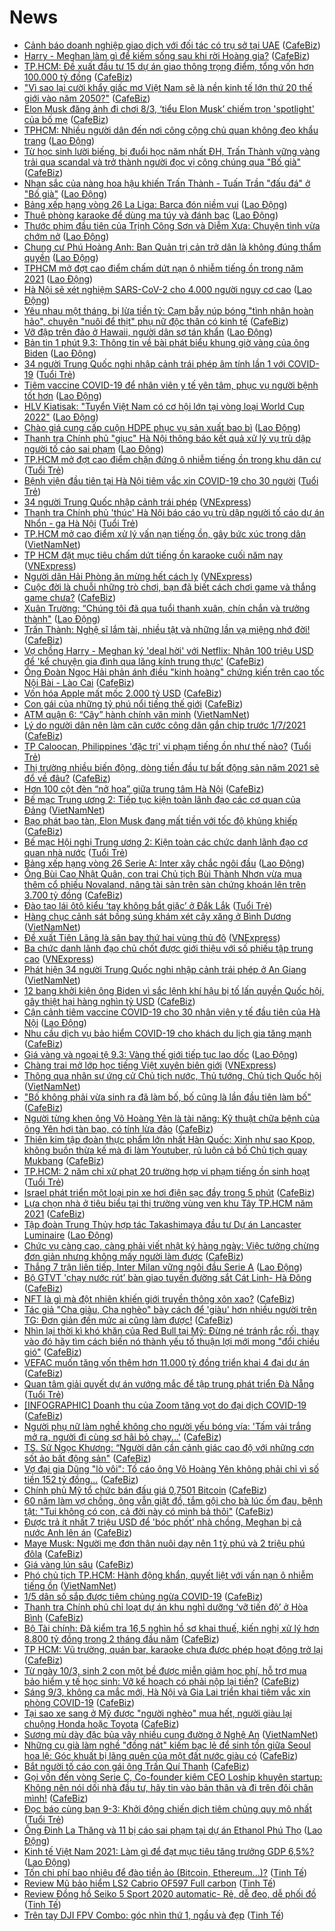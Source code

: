 # News

- [Cảnh báo doanh nghiệp giao dịch với đối tác có trụ sở tại UAE](https://cafebiz.vn/canh-bao-doanh-nghiep-giao-dich-voi-doi-tac-co-tru-so-tai-uae-20210309134731687.chn) ([CafeBiz](https://cafebiz.vn))
- [Harry - Meghan làm gì để kiếm sống sau khi rời Hoàng gia?](https://cafebiz.vn/harry-meghan-lam-gi-de-kiem-song-sau-khi-roi-hoang-gia-2021030911025629.chn) ([CafeBiz](https://cafebiz.vn))
- [TP.HCM: Đề xuất đầu tư 15 dự án giao thông trọng điểm, tổng vốn hơn 100.000 tỷ đồng](https://cafebiz.vn/tphcm-de-xuat-dau-tu-15-du-an-giao-thong-trong-diem-tong-von-hon-100000-ty-dong-20210309134252645.chn) ([CafeBiz](https://cafebiz.vn))
- ["Vì sao lại cười khẩy giấc mơ Việt Nam sẽ là nền kinh tế lớn thứ 20 thế giới vào năm 2050?"](https://cafebiz.vn/vi-sao-lai-cuoi-khay-giac-mo-viet-nam-se-la-nen-kinh-te-lon-thu-20-the-gioi-vao-nam-2050-20210309134048262.chn) ([CafeBiz](https://cafebiz.vn))
- [Elon Musk đăng ảnh đi chơi 8/3, ‘tiểu Elon Musk’ chiếm trọn 'spotlight' của bố mẹ](https://cafebiz.vn/elon-musk-dang-anh-di-choi-8-3-tieu-elon-musk-chiem-tron-spotlight-cua-bo-me-202103091157162.chn) ([CafeBiz](https://cafebiz.vn))
- [TPHCM: Nhiều người dân đến nơi công cộng chủ quan không đeo khẩu trang](https://laodong.vn/ban-doc/tphcm-nhieu-nguoi-dan-den-noi-cong-cong-chu-quan-khong-deo-khau-trang-887258.ldo) ([Lao Động](https://laodong.vn))
- [Từ học sinh lười biếng, bị đuổi học năm nhất ĐH, Trấn Thành vững vàng trải qua scandal và trở thành người đọc vị công chúng qua "Bố già"](https://cafebiz.vn/tu-hoc-sinh-luoi-bieng-bi-duoi-hoc-nam-nhat-dh-tran-thanh-vung-vang-trai-qua-scandal-va-tro-thanh-nguoi-doc-vi-cong-chung-qua-bo-gia-20210309113213264.chn) ([CafeBiz](https://cafebiz.vn))
- [Nhan sắc của nàng hoa hậu khiến Trấn Thành - Tuấn Trần &quot;đấu đá&quot; ở &quot;Bố già&quot;](https://laodong.vn/photo/nhan-sac-cua-nang-hoa-hau-khien-tran-thanh-tuan-tran-dau-da-o-bo-gia-887135.ldo) ([Lao Động](https://laodong.vn))
- [Bảng xếp hạng vòng 26 La Liga: Barca đón niềm vui](https://laodong.vn/infographic/bang-xep-hang-vong-26-la-liga-barca-don-niem-vui-887183.ldo) ([Lao Động](https://laodong.vn))
- [Thuê phòng karaoke để dùng ma túy và đánh bạc](https://laodong.vn/phap-luat/thue-phong-karaoke-de-dung-ma-tuy-va-danh-bac-887246.ldo) ([Lao Động](https://laodong.vn))
- [Thước phim đầu tiên của Trịnh Công Sơn và Diễm Xưa: Chuyện tình vừa chớm nở](https://laodong.vn/van-hoa/thuoc-phim-dau-tien-cua-trinh-cong-son-va-diem-xua-chuyen-tinh-vua-chom-no-887257.ldo) ([Lao Động](https://laodong.vn))
- [Chung cư Phú Hoàng Anh: Ban Quản trị cản trở dân là không đúng thẩm quyền](https://laodong.vn/bat-dong-san/chung-cu-phu-hoang-anh-ban-quan-tri-can-tro-dan-la-khong-dung-tham-quyen-886603.ldo) ([Lao Động](https://laodong.vn))
- [TPHCM mở đợt cao điểm chấm dứt nạn ô nhiễm tiếng ồn trong năm 2021](https://laodong.vn/xa-hoi/tphcm-mo-dot-cao-diem-cham-dut-nan-o-nhiem-tieng-on-trong-nam-2021-887245.ldo) ([Lao Động](https://laodong.vn))
- [Hà Nội sẽ xét nghiệm SARS-CoV-2 cho 4.000 người nguy cơ cao](https://laodong.vn/xa-hoi/ha-noi-se-xet-nghiem-sars-cov-2-cho-4000-nguoi-nguy-co-cao-887249.ldo) ([Lao Động](https://laodong.vn))
- [Yêu nhau một tháng, bị lừa tiền tỷ: Cạm bẫy núp bóng "tình nhân hoàn hảo", chuyên "nuôi để thịt" phụ nữ độc thân có kinh tế](https://cafebiz.vn/yeu-nhau-mot-thang-bi-lua-tien-ty-cam-bay-nup-bong-tinh-nhan-hoan-hao-chuyen-nuoi-de-thit-phu-nu-doc-than-co-kinh-te-2021030911364099.chn) ([CafeBiz](https://cafebiz.vn))
- [Vỡ đập trên đảo ở Hawaii, người dân sơ tán khẩn](https://laodong.vn/the-gioi/vo-dap-tren-dao-o-hawaii-nguoi-dan-so-tan-khan-887229.ldo) ([Lao Động](https://laodong.vn))
- [Bản tin 1 phút 9.3: Thông tin về bài phát biểu khung giờ vàng của ông Biden](https://laodong.vn/video-thoi-su/ban-tin-1-phut-93-thong-tin-ve-bai-phat-bieu-khung-gio-vang-cua-ong-biden-887220.ldo) ([Lao Động](https://laodong.vn))
- [34 người Trung Quốc nghi nhập cảnh trái phép âm tính lần 1 với COVID-19](https://tuoitre.vn/34-nguoi-trung-quoc-nghi-nhap-canh-trai-phep-am-tinh-lan-1-voi-covid-19-2021030911060154.htm) ([Tuổi Trẻ](https://tuoitre.vn))
- [Tiêm vaccine COVID-19 để nhân viên y tế yên tâm, phục vụ người bệnh tốt hơn](https://laodong.vn/video-thoi-su/tiem-vaccine-covid-19-de-nhan-vien-y-te-yen-tam-phuc-vu-nguoi-benh-tot-hon-887234.ldo) ([Lao Động](https://laodong.vn))
- [HLV Kiatisak: &quot;Tuyển Việt Nam có cơ hội lớn tại vòng loại World Cup 2022&quot;](https://laodong.vn/bong-da/hlv-kiatisak-tuyen-viet-nam-co-co-hoi-lon-tai-vong-loai-world-cup-2022-887206.ldo) ([Lao Động](https://laodong.vn))
- [Chào giá cung cấp cuộn HDPE phục vụ sản xuất bao bì](https://laodong.vn/thong-tin-doanh-nghiep/chao-gia-cung-cap-cuon-hdpe-phuc-vu-san-xuat-bao-bi-887208.ldo) ([Lao Động](https://laodong.vn))
- [Thanh tra Chính phủ &quot;giục&quot; Hà Nội thông báo kết quả xử lý vụ trù dập người tố cáo sai phạm](https://laodong.vn/phap-luat/thanh-tra-chinh-phu-giuc-ha-noi-thong-bao-ket-qua-xu-ly-vu-tru-dap-nguoi-to-cao-sai-pham-887218.ldo) ([Lao Động](https://laodong.vn))
- [TP.HCM mở đợt cao điểm chặn đứng ô nhiễm tiếng ồn trong khu dân cư](https://tuoitre.vn/tp-hcm-mo-dot-cao-diem-chan-dung-o-nhiem-tieng-on-trong-khu-dan-cu-20210309105930541.htm) ([Tuổi Trẻ](https://tuoitre.vn))
- [Bệnh viện đầu tiên tại Hà Nội tiêm vắc xin COVID-19 cho 30 người](https://tuoitre.vn/benh-vien-dau-tien-tai-ha-noi-tiem-vac-xin-covid-19-cho-30-nguoi-20210309104111129.htm) ([Tuổi Trẻ](https://tuoitre.vn))
- [34 người Trung Quốc nhập cảnh trái phép](https://vnexpress.net/34-nguoi-trung-quoc-nhap-canh-trai-phep-4245670.html) ([VNExpress](https://vnexpress.net))
- [Thanh tra Chính phủ 'thúc' Hà Nội báo cáo vụ trù dập người tố cáo dự án Nhổn - ga Hà Nội](https://tuoitre.vn/thanh-tra-chinh-phu-thuc-ha-noi-bao-cao-vu-tru-dap-nguoi-to-cao-du-an-nhon-ga-ha-noi-20210309110847244.htm) ([Tuổi Trẻ](https://tuoitre.vn))
- [TP.HCM mở cao điểm xử lý vấn nạn tiếng ồn, gây bức xúc trong dân](http://vietnamnet.vn/vn/thoi-su/tp-hcm-mo-cao-diem-xu-ly-van-nan-tieng-on-gay-buc-xuc-trong-dan-718260.html) ([VietNamNet](https://vietnamnet.vn))
- [TP HCM đặt mục tiêu chấm dứt tiếng ồn karaoke cuối năm nay](https://vnexpress.net/tp-hcm-dat-muc-tieu-cham-dut-tieng-on-karaoke-cuoi-nam-nay-4245696.html) ([VNExpress](https://vnexpress.net))
- [Người dân Hải Phòng ăn mừng hết cách ly](https://vnexpress.net/nguoi-dan-hai-phong-an-mung-het-cach-ly-4245584.html) ([VNExpress](https://vnexpress.net))
- [Cuộc đời là chuỗi những trò chơi, bạn đã biết cách chơi game và thắng game chưa?](https://cafebiz.vn/cuoc-doi-la-chuoi-nhung-tro-choi-ban-da-biet-cach-choi-game-va-thang-game-chua-2021030911310771.chn) ([CafeBiz](https://cafebiz.vn))
- [Xuân Trường: “Chúng tôi đã qua tuổi thanh xuân, chín chắn và trưởng thành&quot;](https://laodong.vn/bong-da/xuan-truong-chung-toi-da-qua-tuoi-thanh-xuan-chin-chan-va-truong-thanh-887204.ldo) ([Lao Động](https://laodong.vn))
- [Trấn Thành: Nghệ sĩ lắm tài, nhiều tật và những lần vạ miệng nhớ đời!](https://cafebiz.vn/tran-thanh-nghe-si-lam-tai-nhieu-tat-va-nhung-lan-va-mieng-nho-doi-20210309112530256.chn) ([CafeBiz](https://cafebiz.vn))
- [Vợ chồng Harry - Meghan ký 'deal hời' với Netflix: Nhận 100 triệu USD để 'kể chuyện gia đình qua lăng kính trung thực'](https://cafebiz.vn/vo-chong-harry-meghan-ky-deal-hoi-voi-netflix-nhan-100-trieu-usd-de-ke-chuyen-gia-dinh-qua-lang-kinh-trung-thuc-20210309110834436.chn) ([CafeBiz](https://cafebiz.vn))
- [Ông Đoàn Ngọc Hải phản ánh điều "kinh hoàng" chứng kiến trên cao tốc Nội Bài - Lào Cai](https://cafebiz.vn/ong-doan-ngoc-hai-phan-anh-dieu-kinh-hoang-chung-kien-tren-cao-toc-noi-bai-lao-cai-2021030911200603.chn) ([CafeBiz](https://cafebiz.vn))
- [Vốn hóa Apple mất mốc 2.000 tỷ USD](https://cafebiz.vn/von-hoa-apple-mat-moc-2000-ty-usd-20210309111537042.chn) ([CafeBiz](https://cafebiz.vn))
- [Con gái của những tỷ phú nổi tiếng thế giới](https://cafebiz.vn/con-gai-cua-nhung-ty-phu-noi-tieng-the-gioi-20210309111221048.chn) ([CafeBiz](https://cafebiz.vn))
- [ATM quận 6: “Cây” hành chính văn minh](http://vietnamnet.vn/vn/thoi-su/atm-quan-6-cay-hanh-chinh-van-minh-718251.html) ([VietNamNet](https://vietnamnet.vn))
- [Lý do người dân nên làm căn cước công dân gắn chip trước 1/7/2021](https://cafebiz.vn/ly-do-nguoi-dan-nen-lam-can-cuoc-cong-dan-gan-chip-truoc-1-7-2021-20210309111036736.chn) ([CafeBiz](https://cafebiz.vn))
- [TP Caloocan, Philippines 'đặc trị' vi phạm tiếng ồn như thế nào?](https://tuoitre.vn/tp-caloocan-philippines-dac-tri-vi-pham-tieng-on-nhu-the-nao-20210309093645068.htm) ([Tuổi Trẻ](https://tuoitre.vn))
- [Thị trường nhiều biến động, dòng tiền đầu tư bất động sản năm 2021 sẽ đổ về đâu?](https://cafebiz.vn/thi-truong-nhieu-bien-dong-dong-tien-dau-tu-bat-dong-san-nam-2021-se-do-ve-dau-20210309102614135.chn) ([CafeBiz](https://cafebiz.vn))
- [​Hơn 100  cột đèn “nở hoa” giữa trung tâm Hà Nội](https://cafebiz.vn/hon-100-cot-den-no-hoa-giua-trung-tam-ha-noi-20210309100210613.chn) ([CafeBiz](https://cafebiz.vn))
- [Bế mạc Trung ương 2: Tiếp tục kiện toàn lãnh đạo các cơ quan của Đảng](http://vietnamnet.vn/vn/thoi-su/chinh-tri/be-mac-trung-uong-2-tiep-tuc-kien-toan-lanh-dao-cac-co-quan-cua-dang-718200.html) ([VietNamNet](https://vietnamnet.vn))
- [Bạo phát bạo tàn, Elon Musk đang mất tiền với tốc độ khủng khiếp](https://cafebiz.vn/bao-phat-bao-tan-elon-musk-dang-mat-tien-voi-toc-do-khung-khiep-20210309105416033.chn) ([CafeBiz](https://cafebiz.vn))
- [Bế mạc Hội nghị Trung ương 2: Kiện toàn các chức danh lãnh đạo cơ quan nhà nước](https://tuoitre.vn/be-mac-hoi-nghi-trung-uong-2-kien-toan-cac-chuc-danh-lanh-dao-co-quan-nha-nuoc-2021030910451399.htm) ([Tuổi Trẻ](https://tuoitre.vn))
- [Bảng xếp hạng vòng 26 Serie A: Inter xây chắc ngôi đầu](https://laodong.vn/infographic/bang-xep-hang-vong-26-serie-a-inter-xay-chac-ngoi-dau-887178.ldo) ([Lao Động](https://laodong.vn))
- [Ông Bùi Cao Nhật Quân, con trai Chủ tịch Bùi Thành Nhơn vừa mua thêm cổ phiếu Novaland, nâng tài sản trên sàn chứng khoán lên trên 3.700 tỷ đồng](https://cafebiz.vn/ong-bui-cao-nhat-quan-con-trai-chu-tich-bui-thanh-nhon-vua-mua-them-co-phieu-novaland-nang-tai-san-tren-san-chung-khoan-len-tren-3700-ty-dong-20210309104244347.chn) ([CafeBiz](https://cafebiz.vn))
- [Đào tạo lái ôtô kiểu ‘tay không bắt giặc’ ở Đắk Lắk](https://tuoitre.vn/dao-tao-lai-oto-kieu-tay-khong-bat-giac-o-dak-lak-20210309101653712.htm) ([Tuổi Trẻ](https://tuoitre.vn))
- [Hàng chục cảnh sát bồng súng khám xét cây xăng ở Bình Dương](http://vietnamnet.vn/vn/thoi-su/clip-nong/hang-chuc-canh-sat-bong-sung-kham-xet-cay-xang-o-binh-duong-718241.html) ([VietNamNet](https://vietnamnet.vn))
- [Đề xuất Tiên Lãng là sân bay thứ hai vùng thủ đô](https://vnexpress.net/de-xuat-tien-lang-la-san-bay-thu-hai-vung-thu-do-4245601.html) ([VNExpress](https://vnexpress.net))
- [Ba chức danh lãnh đạo chủ chốt được giới thiệu với số phiếu tập trung cao](https://vnexpress.net/ba-chuc-danh-lanh-dao-chu-chot-duoc-gioi-thieu-voi-so-phieu-tap-trung-cao-4245551.html) ([VNExpress](https://vnexpress.net))
- [Phát hiện 34 người Trung Quốc nghi nhập cảnh trái phép ở An Giang](http://vietnamnet.vn/vn/thoi-su/phat-hien-34-nguoi-trung-quoc-nghi-nhap-canh-trai-phep-o-an-giang-718239.html) ([VietNamNet](https://vietnamnet.vn))
- [12 bang khởi kiện ông Biden vì sắc lệnh khí hậu bị tố lấn quyền Quốc hội, gây thiệt hại hàng nghìn tỷ USD](https://cafebiz.vn/12-bang-khoi-kien-ong-biden-vi-sac-lenh-khi-hau-bi-to-lan-quyen-quoc-hoi-gay-thiet-hai-hang-nghin-ty-usd-20210309103253399.chn) ([CafeBiz](https://cafebiz.vn))
- [Cận cảnh tiêm vaccine COVID-19 cho 30 nhân viên y tế đầu tiên của Hà Nội](https://laodong.vn/photo/can-canh-tiem-vaccine-covid-19-cho-30-nhan-vien-y-te-dau-tien-cua-ha-noi-887170.ldo) ([Lao Động](https://laodong.vn))
- [Nhu cầu dịch vụ bảo hiểm COVID-19 cho khách du lịch gia tăng mạnh](https://cafebiz.vn/nhu-cau-dich-vu-bao-hiem-covid-19-cho-khach-du-lich-gia-tang-manh-20210309090210753.chn) ([CafeBiz](https://cafebiz.vn))
- [Giá vàng và ngoại tệ 9.3: Vàng thế giới tiếp tục lao dốc](https://laodong.vn/video/gia-vang-va-ngoai-te-93-vang-the-gioi-tiep-tuc-lao-doc-887175.ldo) ([Lao Động](https://laodong.vn))
- [Chàng trai mở lớp học tiếng Việt xuyên biên giới](https://vnexpress.net/chang-trai-mo-lop-hoc-tieng-viet-xuyen-bien-gioi-4245494.html) ([VNExpress](https://vnexpress.net))
- [Thông qua nhân sự ứng cử Chủ tịch nước, Thủ tướng, Chủ tịch Quốc hội](http://vietnamnet.vn/vn/thoi-su/chinh-tri/thong-qua-nhan-su-ung-cu-chu-tich-nuoc-thu-tuong-chu-tich-quoc-hoi-718189.html) ([VietNamNet](https://vietnamnet.vn))
- ["Bố không phải vừa sinh ra đã làm bố, bố cũng là lần đầu tiên làm bố"](https://cafebiz.vn/bo-khong-phai-vua-sinh-ra-da-lam-bo-bo-cung-la-lan-dau-tien-lam-bo-20210309100645515.chn) ([CafeBiz](https://cafebiz.vn))
- [Người từng khen ông Võ Hoàng Yên là tài năng: Kỹ thuật chữa bệnh của ông Yên hơi tàn bạo, có tính lừa đảo](https://cafebiz.vn/nguoi-tung-khen-ong-vo-hoang-yen-la-tai-nang-ky-thuat-chua-benh-cua-ong-yen-hoi-tan-bao-co-tinh-lua-dao-20210309100634955.chn) ([CafeBiz](https://cafebiz.vn))
- [Thiên kim tập đoàn thực phẩm lớn nhất Hàn Quốc: Xinh như sao Kpop, không buồn thừa kế mà đi làm Youtuber, rủ luôn cả bố Chủ tịch quay Mukbang](https://cafebiz.vn/thien-kim-tap-doan-thuc-pham-lon-nhat-han-quoc-xinh-nhu-sao-kpop-khong-buon-thua-ke-ma-di-lam-youtuber-ru-luon-ca-bo-chu-tich-quay-mukbang-20210309100250056.chn) ([CafeBiz](https://cafebiz.vn))
- [TP.HCM: 2 năm chỉ xử phạt 20 trường hợp vi phạm tiếng ồn sinh hoạt](https://tuoitre.vn/tp-hcm-2-nam-chi-xu-phat-20-truong-hop-vi-pham-tieng-on-sinh-hoat-20210309092459775.htm) ([Tuổi Trẻ](https://tuoitre.vn))
- [Israel phát triển một loại pin xe hơi điện sạc đầy trong 5 phút](https://cafebiz.vn/israel-phat-trien-mot-loai-pin-xe-hoi-dien-sac-day-trong-5-phut-20210309085741713.chn) ([CafeBiz](https://cafebiz.vn))
- [Lựa chọn nhà ở tiêu biểu tại thị trường vùng ven khu Tây TP.HCM năm 2021](https://cafebiz.vn/lua-chon-nha-o-tieu-bieu-tai-thi-truong-vung-ven-khu-tay-tphcm-nam-2021-20210308164012115.chn) ([CafeBiz](https://cafebiz.vn))
- [Tập đoàn Trung Thủy hợp tác Takashimaya đầu tư Dự án Lancaster Luminaire](https://laodong.vn/thong-tin-doanh-nghiep/tap-doan-trung-thuy-hop-tac-takashimaya-dau-tu-du-an-lancaster-luminaire-887112.ldo) ([Lao Động](https://laodong.vn))
- [Chức vụ càng cao, càng phải viết nhật ký hàng ngày: Việc tưởng chừng đơn giản nhưng không mấy người làm được](https://cafebiz.vn/chuc-vu-cang-cao-cang-phai-viet-nhat-ky-hang-ngay-viec-tuong-chung-don-gian-nhung-khong-may-nguoi-lam-duoc-20210308004138038.chn) ([CafeBiz](https://cafebiz.vn))
- [Thắng 7 trận liên tiếp, Inter Milan vững ngôi đầu Serie A](https://laodong.vn/video-the-thao/thang-7-tran-lien-tiep-inter-milan-vung-ngoi-dau-serie-a-887148.ldo) ([Lao Động](https://laodong.vn))
- [Bộ GTVT 'chạy nước rút’ bàn giao tuyến đường sắt Cát Linh- Hà Đông](https://cafebiz.vn/bo-gtvt-chay-nuoc-rut-ban-giao-tuyen-duong-sat-cat-linh-ha-dong-20210309093557285.chn) ([CafeBiz](https://cafebiz.vn))
- [NFT là gì mà đột nhiên khiến giới truyền thông xôn xao?](https://cafebiz.vn/nft-la-gi-ma-dot-nhien-khien-gioi-truyen-thong-xon-xao-20210309090544935.chn) ([CafeBiz](https://cafebiz.vn))
- [Tác giả "Cha giàu, Cha nghèo" bày cách để 'giàu' hơn nhiều người trên TG: Đơn giản đến mức ai cũng làm được!](https://cafebiz.vn/tac-gia-cha-giau-cha-ngheo-bay-cach-de-giau-hon-nhieu-nguoi-tren-tg-don-gian-den-muc-ai-cung-lam-duoc-20210307205437049.chn) ([CafeBiz](https://cafebiz.vn))
- [Nhìn lại thời kì khó khăn của Red Bull tại Mỹ: Đừng né tránh rắc rối, thay vào đó hãy tìm cách biến nó thành yếu tố thuận lợi mới mong "đổi chiều gió"](https://cafebiz.vn/nhin-lai-thoi-ki-kho-khan-cua-red-bull-tai-my-dung-ne-tranh-rac-roi-thay-vao-do-hay-tim-cach-bien-no-thanh-yeu-to-thuan-loi-moi-mong-doi-chieu-gio-20210308182331868.chn) ([CafeBiz](https://cafebiz.vn))
- [VEFAC muốn tăng vốn thêm hơn 11.000 tỷ đồng triển khai 4 đại dự án](https://cafebiz.vn/vefac-muon-tang-von-them-hon-11000-ty-dong-trien-khai-4-dai-du-an-20210309091558007.chn) ([CafeBiz](https://cafebiz.vn))
- [Quan tâm giải quyết dự án vướng mắc để tập trung phát triển Đà Nẵng](https://tuoitre.vn/quan-tam-giai-quyet-du-an-vuong-mac-de-tap-trung-phat-trien-da-nang-20210309083752286.htm) ([Tuổi Trẻ](https://tuoitre.vn))
- [[INFOGRAPHIC] Doanh thu của Zoom tăng vọt do đại dịch COVID-19](https://cafebiz.vn/infographic-doanh-thu-cua-zoom-tang-vot-do-dai-dich-covid-19-20210309090048503.chn) ([CafeBiz](https://cafebiz.vn))
- [Người phụ nữ làm nghề không cho người yếu bóng vía: 'Tấm vải trắng mở ra, người đi cùng sợ hãi bỏ chạy...'](https://cafebiz.vn/nguoi-phu-nu-lam-nghe-khong-cho-nguoi-yeu-bong-via-tam-vai-trang-mo-ra-nguoi-di-cung-so-hai-bo-chay-20210309091039539.chn) ([CafeBiz](https://cafebiz.vn))
- [TS. Sử Ngọc Khương: “Người dân cần cảnh giác cao độ với những cơn sốt ảo bất động sản"](https://cafebiz.vn/ts-su-ngoc-khuong-nguoi-dan-can-canh-giac-cao-do-voi-nhung-con-sot-ao-bat-dong-san-20210308101716571.chn) ([CafeBiz](https://cafebiz.vn))
- [Vợ đại gia Dũng "lò vôi": Tố cáo ông Võ Hoàng Yên không phải chỉ vì số tiền 152 tỷ đồng...](https://cafebiz.vn/vo-dai-gia-dung-lo-voi-to-cao-ong-vo-hoang-yen-khong-phai-chi-vi-so-tien-152-ty-dong-20210309090726767.chn) ([CafeBiz](https://cafebiz.vn))
- [Chính phủ Mỹ tổ chức bán đấu giá 0,7501 Bitcoin](https://cafebiz.vn/chinh-phu-my-to-chuc-ban-dau-gia-07501-bitcoin-20210309085131279.chn) ([CafeBiz](https://cafebiz.vn))
- [60 năm làm vợ chồng, ông vẫn giặt đồ, tắm gội cho bà lúc ốm đau, bệnh tật: "Tui không có con, cả đời này có mình bả thôi"](https://cafebiz.vn/60-nam-lam-vo-chong-ong-van-giat-do-tam-goi-cho-ba-luc-om-dau-benh-tat-tui-khong-co-con-ca-doi-nay-co-minh-ba-thoi-20210309085518796.chn) ([CafeBiz](https://cafebiz.vn))
- [Được trả ít nhất 7 triệu USD để 'bóc phốt' nhà chồng, Meghan bị cả nước Anh lên án](https://cafebiz.vn/duoc-tra-it-nhat-7-trieu-usd-de-boc-phot-nha-chong-meghan-bi-ca-nuoc-anh-len-an-20210308224805316.chn) ([CafeBiz](https://cafebiz.vn))
- [Maye Musk: Người mẹ đơn thân nuôi dạy nên 1 tỷ phú và 2 triệu phú đôla](https://cafebiz.vn/maye-musk-nguoi-me-don-than-nuoi-day-nen-1-ty-phu-va-2-trieu-phu-dola-20210308165315077.chn) ([CafeBiz](https://cafebiz.vn))
- [Giá vàng lún sâu](https://cafebiz.vn/gia-vang-lun-sau-20210309083756279.chn) ([CafeBiz](https://cafebiz.vn))
- [Phó chủ tịch TP.HCM: Hành động khẩn, quyết liệt với vấn nạn ô nhiễm tiếng ồn](http://vietnamnet.vn/vn/thoi-su/pho-chu-tich-tp-hcm-hanh-dong-khan-quyet-liet-voi-van-nan-o-nhiem-tieng-on-718187.html) ([VietNamNet](https://vietnamnet.vn))
- [1/5 dân số sắp được tiêm chủng ngừa COVID-19](https://cafebiz.vn/1-5-dan-so-sap-duoc-tiem-chung-ngua-covid-19-20210309082547067.chn) ([CafeBiz](https://cafebiz.vn))
- [Thanh tra Chính phủ chỉ loạt dự án khu nghỉ dưỡng ‘vỡ tiến độ’ ở Hòa Bình](https://cafebiz.vn/thanh-tra-chinh-phu-chi-loat-du-an-khu-nghi-duong-vo-tien-do-o-hoa-binh-20210309082414294.chn) ([CafeBiz](https://cafebiz.vn))
- [Bộ Tài chính: Đã kiểm tra 16,5 nghìn hồ sơ khai thuế, kiến nghị xử lý hơn 8.800 tỷ đồng trong 2 tháng đầu năm](https://cafebiz.vn/bo-tai-chinh-da-kiem-tra-165-nghin-ho-so-khai-thue-kien-nghi-xu-ly-hon-8800-ty-dong-trong-2-thang-dau-nam-20210309082225754.chn) ([CafeBiz](https://cafebiz.vn))
- [TP HCM: Vũ trường, quán bar, karaoke chưa được phép hoạt động trở lại](https://cafebiz.vn/tp-hcm-vu-truong-quan-bar-karaoke-chua-duoc-phep-hoat-dong-tro-lai-20210309081839777.chn) ([CafeBiz](https://cafebiz.vn))
- [Từ ngày 10/3, sinh 2 con một bề được miễn giảm học phí, hỗ trợ mua bảo hiểm y tế học sinh: Vỡ kế hoạch có phải nộp lại tiền?](https://cafebiz.vn/tu-ngay-10-3-sinh-2-con-mot-be-duoc-mien-giam-hoc-phi-ho-tro-mua-bao-hiem-y-te-hoc-sinh-vo-ke-hoach-co-phai-nop-lai-tien-20210309081614902.chn) ([CafeBiz](https://cafebiz.vn))
- [Sáng 9/3, không ca mắc mới, Hà Nội và Gia Lai triển khai tiêm vắc xin phòng COVID-19](https://cafebiz.vn/sang-9-3-khong-ca-mac-moi-ha-noi-va-gia-lai-trien-khai-tiem-vac-xin-phong-covid-19-20210309081404349.chn) ([CafeBiz](https://cafebiz.vn))
- [Tại sao xe sang ở Mỹ được "người nghèo" mua hết, người giàu lại chuộng Honda hoặc Toyota](https://cafebiz.vn/tai-sao-xe-sang-o-my-duoc-nguoi-ngheo-mua-het-nguoi-giau-lai-chuong-honda-hoac-toyota-20210308182830171.chn) ([CafeBiz](https://cafebiz.vn))
- [Sương mù dày đặc bủa vây nhiều cung đường ở Nghệ An](http://vietnamnet.vn/vn/thoi-su/an-toan-giao-thong/suong-mu-day-dac-bua-vay-nhieu-cung-duong-o-nghe-an-718173.html) ([VietNamNet](https://vietnamnet.vn))
- [Những cụ già làm nghề "đồng nát" kiếm bạc lẻ để sinh tồn giữa Seoul hoa lệ: Góc khuất bị lãng quên của một đất nước giàu có](https://cafebiz.vn/nhung-cu-gia-lam-nghe-dong-nat-kiem-bac-le-de-sinh-ton-giua-seoul-hoa-le-goc-khuat-bi-lang-quen-cua-mot-dat-nuoc-giau-co-20210309080628287.chn) ([CafeBiz](https://cafebiz.vn))
- [Bắt người tố cáo con gái ông Trần Quí Thanh](https://cafebiz.vn/bat-nguoi-to-cao-con-gai-ong-tran-qui-thanh-20210309080129077.chn) ([CafeBiz](https://cafebiz.vn))
- [Gọi vốn đến vòng Serie C, Co-founder kiêm CEO Loship khuyên startup: Không nên nói dối nhà đầu tư, hãy tin vào bản thân và đi trên đôi chân mình!](https://cafebiz.vn/goi-von-den-vong-serie-c-co-founder-kiem-ceo-loship-khuyen-startup-khong-nen-noi-doi-nha-dau-tu-hay-tin-vao-ban-than-va-di-tren-doi-chan-minh-20210308162257981.chn) ([CafeBiz](https://cafebiz.vn))
- [Đọc báo cùng bạn 9-3: Khởi động chiến dịch tiêm chủng quy mô nhất](https://tuoitre.vn/doc-bao-cung-ban-9-3-khoi-dong-chien-dich-tiem-chung-quy-mo-nhat-20210309041126813.htm) ([Tuổi Trẻ](https://tuoitre.vn))
- [Ông Đinh La Thăng và 11 bị cáo sai phạm tại dự án Ethanol Phú Thọ](https://laodong.vn/infographic/ong-dinh-la-thang-va-11-bi-cao-sai-pham-tai-du-an-ethanol-phu-tho-886883.ldo) ([Lao Động](https://laodong.vn))
- [Kinh tế Việt Nam 2021: Làm gì để đạt mục tiêu tăng trưởng GDP 6,5%?](https://laodong.vn/video/kinh-te-viet-nam-2021-lam-gi-de-dat-muc-tieu-tang-truong-gdp-65-886412.ldo) ([Lao Động](https://laodong.vn))
- [Tốn chi phí bao nhiêu để đào tiền ảo (Bitcoin, Ethereum...)?](https://tinhte.vn/thread/ton-chi-phi-bao-nhieu-de-dao-tien-ao-bitcoin-ethereum.3289443/) ([Tinh Tế](https://tinhte.vn))
- [Review Mũ bảo hiểm LS2 Cabrio OF597 Full carbon](https://tinhte.vn/thread/review-mu-bao-hiem-ls2-cabrio-of597-full-carbon.3289749/) ([Tinh Tế](https://tinhte.vn))
- [Review Đồng hồ Seiko 5 Sport 2020 automatic- Rẻ, dễ đeo, dễ phối đồ](https://tinhte.vn/thread/review-dong-ho-seiko-5-sport-2020-automatic-re-de-deo-de-phoi-do.3289793/) ([Tinh Tế](https://tinhte.vn))
- [Trên tay DJI FPV Combo: góc nhìn thứ 1, ngầu và đẹp](https://tinhte.vn/thread/tren-tay-dji-fpv-combo-goc-nhin-thu-1-ngau-va-dep.3289640/) ([Tinh Tế](https://tinhte.vn))
